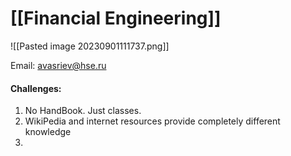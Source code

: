 
# [[Financial Engineering]]
![[Pasted image 20230901111737.png]]

Email: avasriev@hse.ru

#### Challenges: 
1) No HandBook. Just classes.
2) WikiPedia and internet resources provide completely different knowledge
3) 